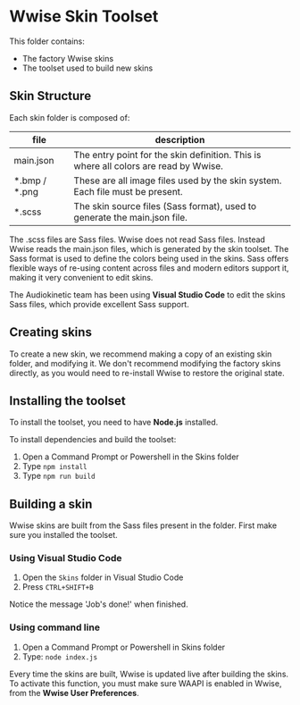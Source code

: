 # Wwise Skin Toolset

This folder contains:
 * The factory Wwise skins
 * The toolset used to build new skins

## Skin Structure

Each skin folder is composed of:

| file | description |
| --- |---|
| main.json      | The entry point for the skin definition. This is where all colors are read by Wwise. |
| *.bmp / *.png | These are all image files used by the skin system. Each file must be present. |
| *.scss | The skin source files (Sass format), used to generate the main.json file. |

The .scss files are Sass files. Wwise does not read Sass files. Instead Wwise reads the main.json files, which is generated by the skin toolset. The Sass format is used to define the colors being used in the skins. Sass offers flexible ways of re-using content across files and modern editors support it, making it very convenient to edit skins.

The Audiokinetic team has been using **Visual Studio Code** to edit the skins Sass files, which provide excellent Sass support.

## Creating skins

To create a new skin, we recommend making a copy of an existing skin folder, and modifying it. We don't recommend modifying the factory skins directly, as you would need to re-install Wwise to restore the original state.

## Installing the toolset

To install the toolset, you need to have **Node.js** installed.

To install dependencies and build the toolset:

1. Open a Command Prompt or Powershell in the Skins folder
1. Type `npm install`
1. Type `npm run build`

## Building a skin

Wwise skins are built from the Sass files present in the folder. First make sure you installed the toolset.

### Using Visual Studio Code

1. Open the `Skins` folder in Visual Studio Code
1. Press `CTRL+SHIFT+B`

Notice the message 'Job's done!' when finished. 

### Using command line

1. Open a Command Prompt or Powershell in Skins folder
1. Type: `node index.js`

Every time the skins are built, Wwise is updated live after building the skins. To activate this function, you must make sure WAAPI is enabled in Wwise, from the **Wwise User Preferences**.